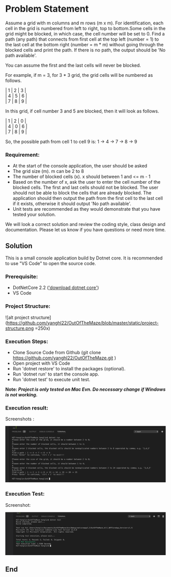 # Problem Statement

Assume a grid with m columns and m rows (m x m). For identification, each cell in the grid is numbered from left to right, top to bottom.Some cells in the grid might be blocked, in which case, the cell number will be set to 0. Find a path (any path) that connects from first cell at the top left (number = 1) to the last cell at the bottom right (number = m * m) without going through the blocked cells and print the path. If there is no path, the output should be 'No path available'.

You can assume the first and the last cells will never be blocked.

For example, if m = 3, for 3 * 3 grid, the grid cells will be numbered as follows.

|   1	|   2	|   3	|\
|   4	|   5	|   6	|\
|   7	|   8	|   9	|

In this grid, if cell number 3 and 5 are blocked, then it will look as follows.

|   1	|   2	|   0	|\
|   4	|   0	|   6	|\
|   7	|   8	|   9	|

So, the possible path from cell 1 to cell 9 is: 1 -> 4 -> 7 -> 8 -> 9

### Requirement:
* At the start of the console application, the user should be asked
* The grid size (m). m can be 2 to 8
* The number of blocked cells (x). x should between 1 and <= m - 1
* Based on the number of x, ask the user to enter the cell number of the blocked cells. The first and last cells should not be blocked. The user should not be able to block the cells that are already blocked. The application should then output the path from the first cell to the last cell if it exists, otherwise it should output 'No path available'.
* Unit tests are recommended as they would demonstrate that you have tested your solution.
  
We will look a correct solution and review the coding style, class design and documentation.
Please let us know if you have questions or need more time.


## Solution
This is a small console application build by Dotnet core. 
It is recommended to use "VS Code" to open the source code.

### Prerequisite:

* DotNetCore 2.2 (['download dotnet core'](https://dotnet.microsoft.com/download/dotnet-core/2.2))
* VS Code

### Project Structure:

![alt project structure](https://github.com/yanghl22/OutOfTheMaze/blob/master/static/project-structure.png =250x)


### Execution Steps: 

* Clone Source Code from Github (git clone https://github.com/yanghl22/OutOfTheMaze.git )
* Open project with VS Code
* Run 'dotnet restore' to install the packages (optional).
* Run 'dotnet run' to start the console app.
* Run 'dotnet test' to execute unit test.

<strong>Note: <em>Project is only tested on Mac Evn. Do necessary change if Windows is not working. </em></strong>


### Execution result:

Screenshots :

![alt Execution Result](static/ExecutionResult.png "Execution Result")


### Execution Test:

Screenshot:

![alt Execution Test](static/ExecutionTest.png "Execution Test")



## End




